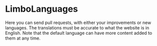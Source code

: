 # LimboLanguages
Here you can send pull requests, with either your improvements or new languages.
The translations must be accurate to what the website is in English.
Note that the default language can have more content added to them at any time.
